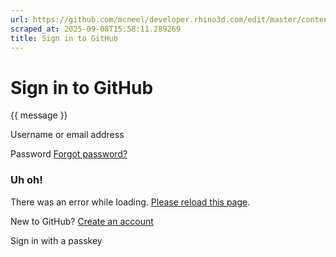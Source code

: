 ```yaml
---
url: https://github.com/mcneel/developer.rhino3d.com/edit/master/content/en/guides/yak/_index.md
scraped_at: 2025-09-08T15:58:11.289269
title: Sign in to GitHub
---
```


# Sign in to GitHub

{{ message }}

Username or email address

Password  [Forgot password?](/password_reset)

###  Uh oh!

There was an error while loading. [Please reload this page]().

New to GitHub? [Create an
account](/signup?return_to=https%3A%2F%2Fgithub.com%2Fmcneel%2Fdeveloper.rhino3d.com%2Fedit%2Fmaster%2Fcontent%2Fen%2Fguides%2Fyak%2F_index.md&source=login)

Sign in with a passkey

